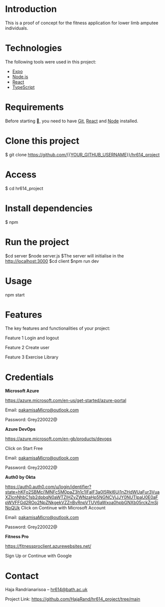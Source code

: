 # Introduction
This is a proof of concept for the fitness application for lower limb amputee individuals. 

# Technologies
The following tools were used in this project:
- [Expo](https://expo.io/)
- [Node.js](https://nodejs.org/en/)
- [React](https://pt-br.reactjs.org/)
- [TypeScript](https://www.typescriptlang.org/)

# Requirements
Before starting :checkered_flag:, you need to have [Git](https://git-scm.com), [React](https://pt-br.reactjs.org/) and [Node](https://nodejs.org/en/) installed.

# Clone this project
$ git clone https://github.com/{{YOUR_GITHUB_USERNAME}}/hr614_project

# Access
$ cd hr614_project

# Install dependencies
$ npm

# Run the project
$cd server
$node server.js
$The server will initialise in the <http://localhost:3000>
$cd client
$npm run dev

# Usage
npm start

# Features
The key features and functionalities of your project:

Feature 1
Login and logout

Feature 2
Create user

Feature 3
Exercise Library

# Credentials
**Microsoft Azure**

https://azure.microsoft.com/en-us/get-started/azure-portal

Email: pakamisaMicro@outlook.com

Password: Grey220022@

**Azure DevOps**

https://azure.microsoft.com/en-gb/products/devops

Click on Start Free

Email: pakamisaMicro@outlook.com

Password: Grey220022@

**Auth0 by Okta**

https://auth0.auth0.com/u/login/identifier?state=hKFo2SBMci1MNFc5M0paZ3h1c1lFalF3a0l5Rkl6Ui1nZHdWUaFur3VuaXZlcnNhbC1sb2dpbqN0aWTZIHZvZWNzaHp5NGNCVjJJY0NUTlpaU0E0aFpWVFFGd2ROo2NpZNkgekVZZnBvRnpVTUV6aWxoa0hpbGNXb05rckZmSjNoQUk
Click on Continue with Microsoft Account

Email: pakamisaMicro@outlook.com

Password: Grey220022@

**Fitness Pro**

https://fitnessproclient.azurewebsites.net/

Sign Up  or Continue with Google

# Contact
Haja Randrianarisoa – hr614@bath.ac.uk

Project Link: https://github.com/HajaRand/hr614_project/tree/main
